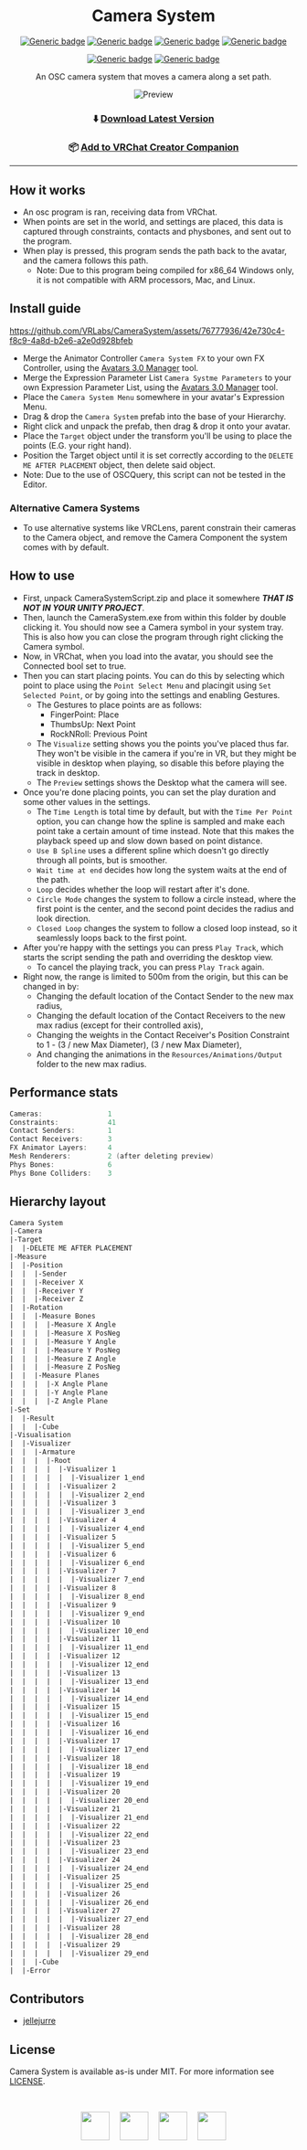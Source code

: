 <div align="center">

# Camera System

[![Generic badge](https://img.shields.io/github/downloads/VRLabs/Camera-System/total?label=Downloads)](https://github.com/VRLabs/Camera-System/releases/latest)
[![Generic badge](https://img.shields.io/badge/License-MIT-informational.svg)](https://github.com/VRLabs/Camera-System/blob/main/LICENSE)
[![Generic badge](https://img.shields.io/badge/Unity-2019.4.31f1-lightblue.svg)](https://unity3d.com/unity/whats-new/2019.4.31)
[![Generic badge](https://img.shields.io/badge/SDK-AvatarSDK3-lightblue.svg)](https://vrchat.com/home/download)

[![Generic badge](https://img.shields.io/discord/706913824607043605?color=%237289da&label=DISCORD&logo=Discord&style=for-the-badge)](https://discord.vrlabs.dev/)
[![Generic badge](https://img.shields.io/endpoint.svg?url=https%3A%2F%2Fshieldsio-patreon.vercel.app%2Fapi%3Fusername%3Dvrlabs%26type%3Dpatrons&style=for-the-badge)](https://patreon.vrlabs.dev/)

An OSC camera system that moves a camera along a set path.

![Preview](https://github.com/VRLabs/CameraSystem/assets/76777936/449b1aed-32b8-4858-9885-3ade9a755ad7)

### ⬇️ [Download Latest Version](https://github.com/VRLabs/Camera-System/releases/latest)


### 📦 [Add to VRChat Creator Companion](https://vrlabs.dev/packages?package=dev.vrlabs.camera-system)

</div>

---

## How it works

* An osc program is ran, receiving data from VRChat.
* When points are set in the world, and settings are placed, this data is captured through constraints, contacts and physbones, and sent out to the program.
* When play is pressed, this program sends the path back to the avatar, and the camera follows this path.
  * Note: Due to this program being compiled for x86_64 Windows only, it is not compatible with ARM processors, Mac, and Linux.

## Install guide

https://github.com/VRLabs/CameraSystem/assets/76777936/42e730c4-f8c9-4a8d-b2e6-a2e0d928bfeb

* Merge the Animator Controller ``Camera System FX`` to your own FX Controller, using the [Avatars 3.0 Manager](https://github.com/VRLabs/Avatars-3.0-Manager) tool.
* Merge the Expression Parameter List ``Camera Systme Parameters`` to your own Expression Parameter List, using the [Avatars 3.0 Manager](https://github.com/VRLabs/Avatars-3.0-Manager) tool.
* Place the ``Camera System Menu`` somewhere in your avatar's Expression Menu.
* Drag & drop the ``Camera System`` prefab into the base of your Hierarchy.
* Right click and unpack the prefab, then drag & drop it onto your avatar.
* Place the ``Target`` object under the transform you'll be using to place the points (E.G. your right hand).
* Position the Target object until it is set correctly according to the ``DELETE ME AFTER PLACEMENT`` object, then delete said object.
* Note: Due to the use of OSCQuery, this script can not be tested in the Editor.

### Alternative Camera Systems
* To use alternative systems like VRCLens, parent constrain their cameras to the Camera object, and remove the Camera Component the system comes with by default.

## How to use

* First, unpack CameraSystemScript.zip and place it somewhere ***THAT IS NOT IN YOUR UNITY PROJECT***.
* Then, launch the CameraSystem.exe from within this folder by double clicking it. You should now see a Camera symbol in your system tray. This is also how you can close the program through right clicking the Camera symbol.
* Now, in VRChat, when you load into the avatar, you should see the Connected bool set to true.
* Then you can start placing points. You can do this by selecting which point to place using the ``Point Select Menu`` and placingit using ``Set Selected Point``, or by going into the settings and enabling Gestures.
  * The Gestures to place points are as follows:
    * FingerPoint: Place
    * ThumbsUp: Next Point
    * RockNRoll: Previous Point
  * The ``Visualize`` setting shows you the points you've placed thus far. They won't be visible in the camera if you're in VR, but they might be visible in desktop when playing, so disable this before playing the track in desktop.
  * The ``Preview`` settings shows the Desktop what the camera will see.
* Once you're done placing points, you can set the play duration and some other values in the settings.
  * The ``Time Length`` is total time by default, but with the ``Time Per Point`` option, you can change how the spline is sampled and make each point take a certain amount of time instead. Note that this makes the playback speed up and slow down based on point distance.
  * ``Use B Spline`` uses a different spline which doesn't go directly through all points, but is smoother.
  * ``Wait time at end`` decides how long the system waits at the end of the path.
  * ``Loop`` decides whether the loop will restart after it's done.
  * ``Circle Mode`` changes the system to follow a circle instead, where the first point is the center, and the second point decides the radius and look direction.
  * ``Closed Loop`` changes the system to follow a closed loop instead, so it seamlessly loops back to the first point.
* After you're happy with the settings you can press ``Play Track``, which starts the script sending the path and overriding the desktop view.
  * To cancel the playing track, you can press ``Play Track`` again.
* Right now, the range is limited to 500m from the origin, but this can be changed in by:
  * Changing the default location of the Contact Sender to the new max radius,
  * Changing the default location of the Contact Receivers to the new max radius (except for their controlled axis),
  * Changing the weights in the Contact Receiver's Position Constraint to 1 - (3 / new Max Diameter), (3 / new Max Diameter),
  * And changing the animations in the `Resources/Animations/Output` folder to the new max radius. 
## Performance stats

```c++
Cameras:                1
Constraints:            41
Contact Senders:        1
Contact Receivers:      3
FX Animator Layers:     4
Mesh Renderers:         2 (after deleting preview)
Phys Bones:             6
Phys Bone Colliders:    3
```

## Hierarchy layout

```html
Camera System
|-Camera
|-Target
|  |-DELETE ME AFTER PLACEMENT
|-Measure
|  |-Position
|  |  |-Sender
|  |  |-Receiver X
|  |  |-Receiver Y
|  |  |-Receiver Z
|  |-Rotation
|  |  |-Measure Bones
|  |  |  |-Measure X Angle
|  |  |  |-Measure X PosNeg
|  |  |  |-Measure Y Angle
|  |  |  |-Measure Y PosNeg
|  |  |  |-Measure Z Angle
|  |  |  |-Measure Z PosNeg
|  |  |-Measure Planes
|  |  |  |-X Angle Plane
|  |  |  |-Y Angle Plane
|  |  |  |-Z Angle Plane
|-Set
|  |-Result
|  |  |-Cube
|-Visualisation
|  |-Visualizer
|  |  |-Armature
|  |  |  |-Root
|  |  |  |  |-Visualizer 1
|  |  |  |  |  |-Visualizer 1_end
|  |  |  |  |-Visualizer 2
|  |  |  |  |  |-Visualizer 2_end
|  |  |  |  |-Visualizer 3
|  |  |  |  |  |-Visualizer 3_end
|  |  |  |  |-Visualizer 4
|  |  |  |  |  |-Visualizer 4_end
|  |  |  |  |-Visualizer 5
|  |  |  |  |  |-Visualizer 5_end
|  |  |  |  |-Visualizer 6
|  |  |  |  |  |-Visualizer 6_end
|  |  |  |  |-Visualizer 7
|  |  |  |  |  |-Visualizer 7_end
|  |  |  |  |-Visualizer 8
|  |  |  |  |  |-Visualizer 8_end
|  |  |  |  |-Visualizer 9
|  |  |  |  |  |-Visualizer 9_end
|  |  |  |  |-Visualizer 10
|  |  |  |  |  |-Visualizer 10_end
|  |  |  |  |-Visualizer 11
|  |  |  |  |  |-Visualizer 11_end
|  |  |  |  |-Visualizer 12
|  |  |  |  |  |-Visualizer 12_end
|  |  |  |  |-Visualizer 13
|  |  |  |  |  |-Visualizer 13_end
|  |  |  |  |-Visualizer 14
|  |  |  |  |  |-Visualizer 14_end
|  |  |  |  |-Visualizer 15
|  |  |  |  |  |-Visualizer 15_end
|  |  |  |  |-Visualizer 16
|  |  |  |  |  |-Visualizer 16_end
|  |  |  |  |-Visualizer 17
|  |  |  |  |  |-Visualizer 17_end
|  |  |  |  |-Visualizer 18
|  |  |  |  |  |-Visualizer 18_end
|  |  |  |  |-Visualizer 19
|  |  |  |  |  |-Visualizer 19_end
|  |  |  |  |-Visualizer 20
|  |  |  |  |  |-Visualizer 20_end
|  |  |  |  |-Visualizer 21
|  |  |  |  |  |-Visualizer 21_end
|  |  |  |  |-Visualizer 22
|  |  |  |  |  |-Visualizer 22_end
|  |  |  |  |-Visualizer 23
|  |  |  |  |  |-Visualizer 23_end
|  |  |  |  |-Visualizer 24
|  |  |  |  |  |-Visualizer 24_end
|  |  |  |  |-Visualizer 25
|  |  |  |  |  |-Visualizer 25_end
|  |  |  |  |-Visualizer 26
|  |  |  |  |  |-Visualizer 26_end
|  |  |  |  |-Visualizer 27
|  |  |  |  |  |-Visualizer 27_end
|  |  |  |  |-Visualizer 28
|  |  |  |  |  |-Visualizer 28_end
|  |  |  |  |-Visualizer 29
|  |  |  |  |  |-Visualizer 29_end
|  |  |-Cube
|  |-Error
```

## Contributors

* [jellejurre](https://github.com/jellejurre)

## License

Camera System is available as-is under MIT. For more information see [LICENSE](https://github.com/VRLabs/Camera-System/blob/main/LICENSE).

​

<div align="center">

[<img src="https://github.com/VRLabs/Resources/raw/main/Icons/VRLabs.png" width="50" height="50">](https://vrlabs.dev "VRLabs")
<img src="https://github.com/VRLabs/Resources/raw/main/Icons/Empty.png" width="10">
[<img src="https://github.com/VRLabs/Resources/raw/main/Icons/Discord.png" width="50" height="50">](https://discord.vrlabs.dev/ "VRLabs")
<img src="https://github.com/VRLabs/Resources/raw/main/Icons/Empty.png" width="10">
[<img src="https://github.com/VRLabs/Resources/raw/main/Icons/Patreon.png" width="50" height="50">](https://patreon.vrlabs.dev/ "VRLabs")
<img src="https://github.com/VRLabs/Resources/raw/main/Icons/Empty.png" width="10">
[<img src="https://github.com/VRLabs/Resources/raw/main/Icons/Twitter.png" width="50" height="50">](https://twitter.com/vrlabsdev "VRLabs")

</div>

